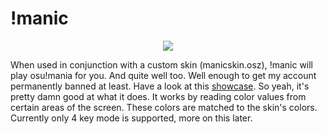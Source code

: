# !manic
<p align="center">
  <img src="http://cdn.luma.pw/images/manicheader.png">
</p>

When used in conjunction with a custom skin (manicskin.osz), !manic will play osu!mania for you. And quite well too. Well enough to get my account permanently banned at least. Have a look at this [showcase](https://www.youtube.com/watch?v=7hu7usAlcnw).
So yeah, it's pretty damn good at what it does. It works by reading color values from certain areas of the screen. These colors are matched to the skin's colors. Currently only 4 key mode is supported, more on this later.
